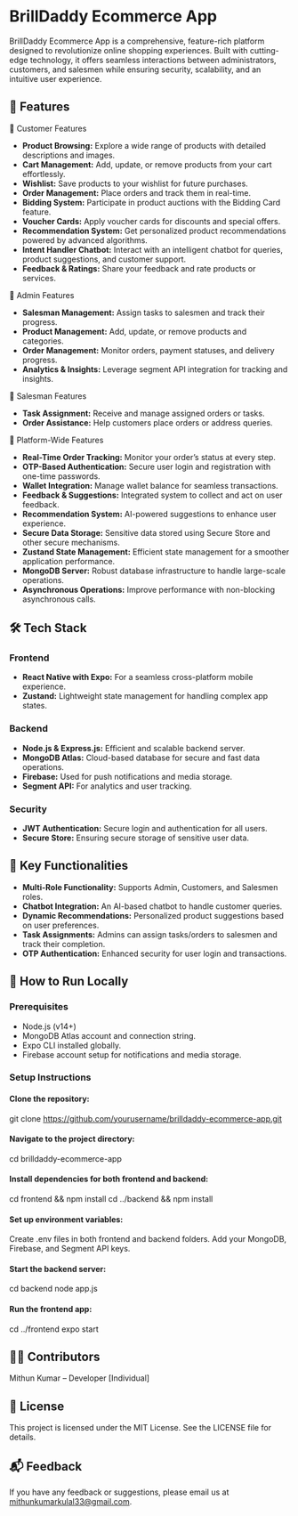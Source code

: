 # BrillDaddy Ecommerce App
BrillDaddy Ecommerce App is a comprehensive, feature-rich platform designed to revolutionize online shopping experiences. Built with cutting-edge technology, it offers seamless interactions between administrators, customers, and salesmen while ensuring security, scalability, and an intuitive user experience.

## 🚀 Features
🔹 Customer Features
- **Product Browsing:** Explore a wide range of products with detailed descriptions and images.
- **Cart Management:** Add, update, or remove products from your cart effortlessly.
- **Wishlist:** Save products to your wishlist for future purchases.
- **Order Management:** Place orders and track them in real-time.
- **Bidding System:** Participate in product auctions with the Bidding Card feature.
- **Voucher Cards:** Apply voucher cards for discounts and special offers.
- **Recommendation System:** Get personalized product recommendations powered by advanced algorithms.
- **Intent Handler Chatbot:** Interact with an intelligent chatbot for queries, product suggestions, and customer support.
- **Feedback & Ratings:** Share your feedback and rate products or services.

  
🔹 Admin Features
- **Salesman Management:** Assign tasks to salesmen and track their progress.
- **Product Management:** Add, update, or remove products and categories.
- **Order Management:** Monitor orders, payment statuses, and delivery progress.
- **Analytics & Insights:** Leverage segment API integration for tracking and insights.

🔹 Salesman Features
- **Task Assignment:** Receive and manage assigned orders or tasks.
- **Order Assistance:** Help customers place orders or address queries.
  
🔹 Platform-Wide Features
- **Real-Time Order Tracking:** Monitor your order’s status at every step.
- **OTP-Based Authentication:** Secure user login and registration with one-time passwords.
- **Wallet Integration:** Manage wallet balance for seamless transactions.
- **Feedback & Suggestions:** Integrated system to collect and act on user feedback.
- **Recommendation System:** AI-powered suggestions to enhance user experience.
- **Secure Data Storage:** Sensitive data stored using Secure Store and other secure mechanisms.
- **Zustand State Management:** Efficient state management for a smoother application performance.
- **MongoDB Server:** Robust database infrastructure to handle large-scale operations.
- **Asynchronous Operations:** Improve performance with non-blocking asynchronous calls.
  
## 🛠️ Tech Stack
### Frontend
- **React Native with Expo:** For a seamless cross-platform mobile experience.
- **Zustand:** Lightweight state management for handling complex app states.
  
### Backend
- **Node.js & Express.js:** Efficient and scalable backend server.
- **MongoDB Atlas:** Cloud-based database for secure and fast data operations.
- **Firebase:** Used for push notifications and media storage.
- **Segment API:** For analytics and user tracking.
  
### Security
- **JWT Authentication:** Secure login and authentication for all users.
- **Secure Store:** Ensuring secure storage of sensitive user data.
  
## 🔗 Key Functionalities
- **Multi-Role Functionality:** Supports Admin, Customers, and Salesmen roles.
- **Chatbot Integration:** An AI-based chatbot to handle customer queries.
- **Dynamic Recommendations:** Personalized product suggestions based on user preferences.
- **Task Assignments:** Admins can assign tasks/orders to salesmen and track their completion.
- **OTP Authentication:** Enhanced security for user login and transactions.
  
## 📱 How to Run Locally
### Prerequisites
- Node.js (v14+)
- MongoDB Atlas account and connection string.
- Expo CLI installed globally.
- Firebase account setup for notifications and media storage.

### Setup Instructions
#### Clone the repository:
git clone https://github.com/yourusername/brilldaddy-ecommerce-app.git

#### Navigate to the project directory:
cd brilldaddy-ecommerce-app

#### Install dependencies for both frontend and backend:
cd frontend && npm install
cd ../backend && npm install

#### Set up environment variables:
Create .env files in both frontend and backend folders.
Add your MongoDB, Firebase, and Segment API keys.

#### Start the backend server:
cd backend
node app.js

#### Run the frontend app:
cd ../frontend
expo start

## 🧑‍💻 Contributors
Mithun Kumar – Developer
[Individual]

## 📄 License
This project is licensed under the MIT License. See the LICENSE file for details.

## 📬 Feedback
If you have any feedback or suggestions, please email us at mithunkumarkulal33@gmail.com.

